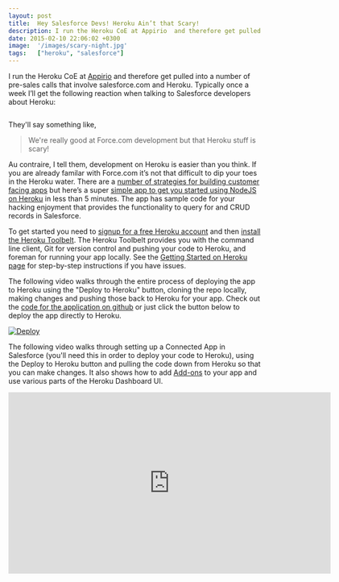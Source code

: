 ```yaml
---
layout: post
title:  Hey Salesforce Devs! Heroku Ain’t that Scary!
description: I run the Heroku CoE at Appirio  and therefore get pulled into a number of pre-sales calls that involve salesforce.com and Heroku. Typically once a week I’ll get the following reaction when talking to Salesforce developers about Heroku-  Theyll say something like,  > Were really good at Force.com development but that Heroku stuff is scary! Au contraire, I tell them, development on Heroku is easier than you think. If you are already familar with Force.com it’s not that difficult to dip your toes 
date: 2015-02-10 22:06:02 +0300
image:  '/images/scary-night.jpg'
tags:   ["heroku", "salesforce"]
---
```

<p>I run the Heroku CoE at <a href="http://www.appirio.com">Appirio</a> and therefore get pulled into a number of pre-sales calls that involve salesforce.com and Heroku. Typically once a week I’ll get the following reaction when talking to Salesforce developers about Heroku:</p>
<p><img src="http://static.fjcdn.com/gifs/Scared_510c77_1821960.gif" alt="" ></p>
<p>They'll say something like,</p>
<blockquote>
<p>We're really good at Force.com development but that Heroku stuff is scary!</p>
</blockquote>
<p>Au contraire, I tell them, development on Heroku is easier than you think. If you are already familar with Force.com it’s not that difficult to dip your toes in the Heroku water. There are a <a href="/2015/01/16/strategies-for-building-customer-facing-apps-with-salesforce-com/">number of strategies for building customer facing apps</a> but here’s a super <a href="https://github.com/jeffdonthemic/node-nforce-demo">simple app to get you started using NodeJS on Heroku</a> in less than 5 minutes. The app has sample code for your hacking enjoyment that provides the functionality to query for and CRUD records in Salesforce.</p>
<p>To get started you need to <a href="https://signup.heroku.com/">signup for a free Heroku account</a> and then <a href="https://toolbelt.heroku.com/">install the Heroku Toolbelt</a>. The Heroku Toolbelt provides you with the command line client, Git for version control and pushing your code to Heroku, and foreman for running your app locally. See the <a href="https://devcenter.heroku.com/start">Getting Started on Heroku page</a> for step-by-step instructions if you have issues.</p>
<p>The following video walks through the entire process of deploying the app to Heroku using the "Deploy to Heroku" button, cloning the repo locally, making changes and pushing those back to Heroku for your app. Check out the <a href="https://github.com/jeffdonthemic/node-nforce-demo">code for the application on github</a> or just click the button below to deploy the app directly to Heroku.</p>
<p><a href="https://heroku.com/deploy?template=https://github.com/jeffdonthemic/node-nforce-demo"><img src="https://www.herokucdn.com/deploy/button.png" alt="Deploy" ></a></p>
<p>The following video walks through setting up a Connected App in Salesforce (you'll need this in order to deploy your code to Heroku), using the Deploy to Heroku button and pulling the code down from Heroku so that you can make changes. It also shows how to add <a href="https://addons.heroku.com/">Add-ons</a> to your app and use various parts of the Heroku Dashboard UI.</p>
<div class="flex-video"><iframe width="640" height="360" src="https://www.youtube.com/embed/-5WbjZ4sF5Y" frameborder="0" allowfullscreen></iframe></div>
